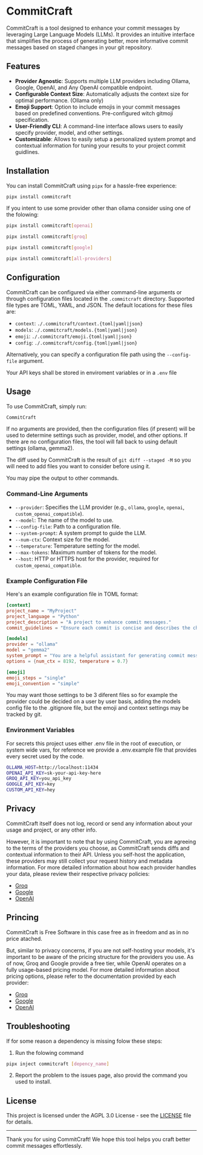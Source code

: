  # CommitCraft

CommitCraft is a tool designed to enhance your commit messages by leveraging Large Language Models (LLMs). It provides an intuitive interface that simplifies the process of generating better, more informative commit messages based on staged changes in your git repository.

## Features

- **Provider Agnostic**: Supports multiple LLM providers including Ollama, Google, OpenAI, and Any OpenAI compatible endpoint.
- **Configurable Context Size**: Automatically adjusts the context size for optimal performance. (Ollama only)
- **Emoji Support**: Option to include emojis in your commit messages based on predefined conventions. Pre-configured witch gitmoji specification.
- **User-Friendly CLI**: A command-line interface allows users to easily specify provider, model, and other settings.
- **Customizable**: Allows to easily setup a personalized system prompt and contextual information for tuning your results to your project commit guidlines.

## Installation

You can install CommitCraft using `pipx` for a hassle-free experience:

```bash
pipx install commitcraft
```

If you intent to use some provider other than ollama consider using one of the folowing:

```bash
pipx install commitcraft[openai]
```

```bash
pipx install commitcraft[groq]
```

```bash
pipx install commitcraft[google]
```

```bash
pipx install commitcraft[all-providers]
```


## Configuration

CommitCraft can be configured via either command-line arguments or through configuration files located in the `.commitcraft` directory. Supported file types are TOML, YAML, and JSON. The default locations for these files are:

- `context`: `./.commitcraft/context.{toml|yaml|json}`
- `models`: `./.commitcraft/models.{toml|yaml|json}`
- `emoji`: `./.commitcraft/emoji.{toml|yaml|json}`
- `config`: `./.commitcraft/config.{toml|yaml|json}`

Alternatively, you can specify a configuration file path using the `--config-file` argument.

Your API keys shall be stored in enviroment variables or in a `.env` file

## Usage

To use CommitCraft, simply run:

```bash
CommitCraft
```

If no arguments are provided, then the configuration files (if present) will be used to determine settings such as provider, model, and other options. If there are no configuration files, the tool will fall back to using default settings (ollama, gemma2).

The diff used by CommitCraft is the result of `git diff --staged -M` so you will need to add files you want to consider before using it.

You may pipe the output to other commands.

### Command-Line Arguments

- `--provider`: Specifies the LLM provider (e.g., `ollama`, `google`, `openai`, `custom_openai_compatible`).
- `--model`: The name of the model to use.
- `--config-file`: Path to a configuration file.
- `--system-prompt`: A system prompt to guide the LLM.
- `--num-ctx`: Context size for the model.
- `--temperature`: Temperature setting for the model.
- `--max-tokens`: Maximum number of tokens for the model.
- `--host`: HTTP or HTTPS host for the provider, required for `custom_openai_compatible`.

### Example Configuration File

Here's an example configuration file in TOML format:

```toml
[context]
project_name = "MyProject"
project_language = "Python"
project_description = "A project to enhance commit messages."
commit_guidelines = "Ensure each commit is concise and describes the changes clearly."

[models]
provider = "ollama"
model = "gemma2"
system_prompt = "You are a helpful assistant for generating commit messages based on git diff."
options = {num_ctx = 8192, temperature = 0.7}

[emoji]
emoji_steps = "single"
emoji_convention = "simple"
```

You may want those settings to be 3 diferent files so for example the provider could be decided on a user by user basis, adding the models config file to the .gitignore file, but the emoji and context settings may be tracked by git.

### Environment Variables

For secrets this project uses either .env file in the root of execution, or system wide vars, for reference we provide a .env.example file that provides every secret used by the code.

```sh
OLLAMA_HOST=http://localhost:11434
OPENAI_API_KEY=sk-your-api-key-here
GROQ_API_KEY=you_api_key
GOOGLE_API_KEY=key
CUSTOM_API_KEY=hey
```


## Privacy

CommitCraft itself does not log, record or send any information about your usage and project, or any other info. 

However, it is important to note that by using CommitCraft, you are agreeing to the terms of the providers you choose, as CommitCraft sends diffs and contextual information to their API. Unless you self-host the application, these providers may still collect your request history and metadata information. For more detailed information about how each provider handles your data, please review their respective privacy policies:

- [Groq](https://groq.com/privacy-policy/)
- [Google](https://ai.google.dev/gemini-api/terms)
- [OpenAI](https://openai.com/policies/privacy-policy/)

## Princing

CommitCraft is Free Software in this case free as in freedom and as in no price atached.

But, similar to privacy concerns, if you are not self-hosting your models, it's important to be aware of the pricing structure for the providers you use. As of now, Groq and Google provide a free tier, while OpenAI operates on a fully usage-based pricing model. For more detailed information about pricing options, please refer to the documentation provided by each provider:

- [Groq](https://groq.com/pricing/)
- [Google](https://ai.google.dev/pricing)
- [OpenAI](https://openai.com/api/pricing/)

## Troubleshooting

If for some reason a dependency is missing folow these steps:

1. Run the folowing command 

```sh
pipx inject commitcraft [depency_name]
```

2. Report the problem to the issues page, also provid the command you used to install.


## License

This project is licensed under the AGPL 3.0 License - see the [LICENSE](LICENSE) file for details.

---

Thank you for using CommitCraft! We hope this tool helps you craft better commit messages effortlessly.
